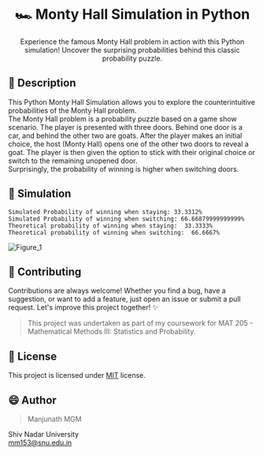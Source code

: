 <div align="center">

# 🏎️ Monty Hall Simulation in Python

Experience the famous Monty Hall problem in action with this Python simulation!  Uncover the surprising probabilities behind this classic probability puzzle.

</div>

## 🚪 Description

This Python Monty Hall Simulation allows you to explore the counterintuitive probabilities of the Monty Hall problem. </br>
The Monty Hall problem is a probability puzzle based on a game show scenario. The player is presented with three doors. Behind one door is a car, and behind the other two are goats. After the player makes an initial choice, the host (Monty Hall) opens one of the other two doors to reveal a goat. The player is then given the option to stick with their original choice or switch to the remaining unopened door. </br>Surprisingly, the probability of winning is higher when switching doors.


## 🐐 Simulation
```
Simulated Probability of winning when staying: 33.3312%
Simulated Probability of winning when switching: 66.66879999999999%
Theoretical probability of winning when staying:  33.3333%
Theoretical probability of winning when switching:  66.6667%
```
![Figure_1](https://github.com/ManjunathMGM/Monty-Hall-Simulation/assets/84089882/7c642201-e97f-4c49-a3ce-280ad270fabe)

## 🤝 Contributing

Contributions are always welcome! Whether you find a bug, have a suggestion, or want to add a feature, just open an issue or submit a pull request. Let's improve this project together! ✨
</br>
> This project was undertaken as part of my coursework for MAT 205 - Mathematical Methods III: Statistics and Probability.

## :pencil: License

This project is licensed under [MIT](https://opensource.org/licenses/MIT) license.
</br>

## 😄 Author
> Manjunath MGM </br>

Shiv Nadar University </br>
mm153@snu.edu.in
